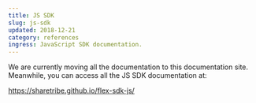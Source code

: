 ```yaml
---
title: JS SDK
slug: js-sdk
updated: 2018-12-21
category: references
ingress: JavaScript SDK documentation.
---
```


We are currently moving all the documentation to this documentation site.
Meanwhile, you can access all the JS SDK documentation at:

https://sharetribe.github.io/flex-sdk-js/
